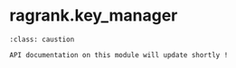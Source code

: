 # ragrank.key_manager

```{admonition} Note
:class: caustion

API documentation on this module will update shortly !
```